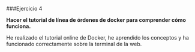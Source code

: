###Ejercicio 4

**Hacer el tutorial de línea de órdenes de docker para comprender cómo funciona.**

He realizado el tutorial online de Docker, he aprendido los conceptos y ha funcionado correctamente sobre la terminal de la web.
